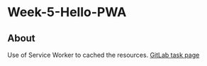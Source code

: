 # Week-5-Hello-PWA

## About
Use of Service Worker to cached the resources. [GitLab task page ](https://gitlab.metropolia.fi/ilkkamtk/sssf-course/-/blob/master/week5/pwa.md)

